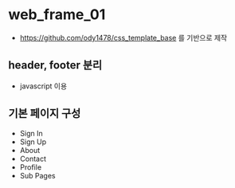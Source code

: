 # web_frame_01

- https://github.com/ody1478/css_template_base 를 기반으로 제작

## header, footer 분리
- javascript 이용
## 기본 페이지 구성
- Sign In
- Sign Up
- About
- Contact
- Profile
- Sub Pages